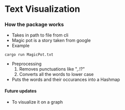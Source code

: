 # Text Visualization

### How the package works
* Takes in path to file from cli
* Magic pot is a story taken from google
* Example
```
cargo run MagicPot.txt
```
* Preprocessing
    1. Removes punctuations like ",.\!?"
    2. Converts all the words to lower case
* Puts the words and their occurances into a Hashmap

#### Future updates
* To visualize it on a graph